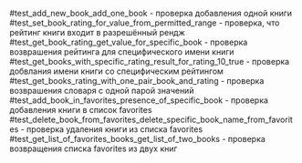 #test_add_new_book_add_one_book - проверка добавления одной книги
#test_set_book_rating_for_value_from_permitted_range - проверка, что рейтинг книги входит в разрешённый рендж
#test_get_book_rating_get_value_for_specific_book - проверка возврашения рейтинга для специфического имени книги
#test_get_books_with_specific_rating_result_for_rating_10_true - проверка добвлания имени книги со специфическим рейтингом
#test_get_books_rating_with_one_pair_book_and_rating - проверка возврашения словаря с одной парой значений 
#test_add_book_in_favorites_presence_of_specific_book - проверка добавления книги в список favorites
#test_delete_book_from_favorites_delete_specific_book_name_from_favorites - проверка удаления книги из списка favorites
#test_get_list_of_favorites_books_get_list_of_two_books - проверка возвращения списка favorites из двух книг 